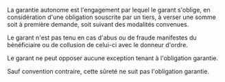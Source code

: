   
 La garantie autonome est l'engagement par lequel le garant s'oblige, en considération d'une obligation souscrite par un tiers, à verser une somme soit à première demande, soit suivant des modalités convenues.  

  
 Le garant n'est pas tenu en cas d'abus ou de fraude manifestes du bénéficiaire ou de collusion de celui-ci avec le donneur d'ordre.  

  
 Le garant ne peut opposer aucune exception tenant à l'obligation garantie.  

  
 Sauf convention contraire, cette sûreté ne suit pas l'obligation garantie.  
